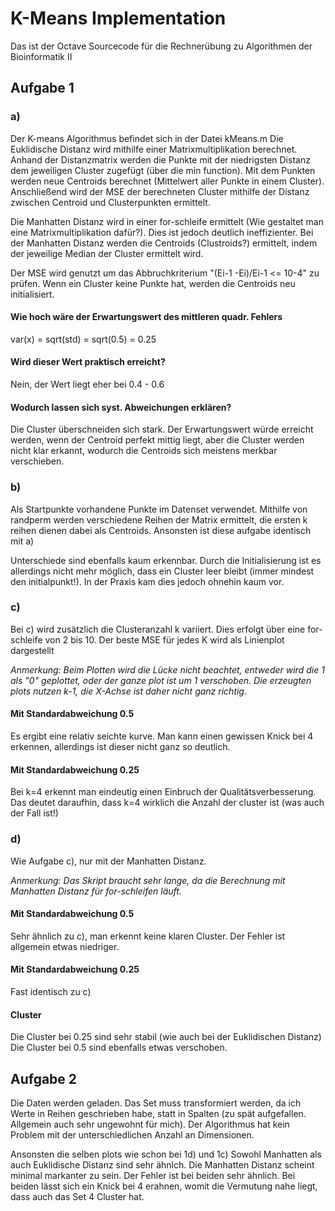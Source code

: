 # K-Means Implementation

Das ist der Octave Sourcecode für die Rechnerübung zu Algorithmen der Bioinformatik II

## Aufgabe 1
### a)
Der K-means Algorithmus befindet sich in der Datei kMeans.m
Die Euklidische Distanz wird mithilfe einer Matrixmultiplikation berechnet. Anhand der Distanzmatrix werden die Punkte mit der niedrigsten Distanz dem jeweiligen Cluster zugefügt (über die min function).
Mit dem Punkten werden neue Centroids berechnet (Mittelwert aller Punkte in einem Cluster).
Anschließend wird der MSE der berechneten Cluster mithilfe der Distanz zwischen Centroid und Clusterpunkten ermittelt.

Die Manhatten Distanz wird in einer for-schleife ermittelt (Wie gestaltet man eine Matrixmultiplikation dafür?). Dies ist jedoch deutlich ineffizienter. Bei der Manhatten Distanz werden die Centroids (Clustroids?) ermittelt, indem der jeweilige Median der Cluster ermittelt wird.

Der MSE wird genutzt um das Abbruchkriterium "(Ei-1 -Ei)/Ei-1 <= 10-4" zu prüfen.
Wenn ein Cluster keine Punkte hat, werden die Centroids neu initialisiert.

#### Wie hoch wäre der Erwartungswert des mittleren quadr. Fehlers
var(x) = sqrt(std) = sqrt(0.5) = 0.25

#### Wird dieser Wert praktisch erreicht?
Nein, der Wert liegt eher bei 0.4 - 0.6

#### Wodurch lassen sich syst. Abweichungen erklären?
Die Cluster überschneiden sich stark. Der Erwartungswert würde erreicht werden, wenn der Centroid perfekt mittig liegt, aber die Cluster werden nicht klar erkannt, wodurch die Centroids sich meistens merkbar verschieben.

### b)
Als Startpunkte vorhandene Punkte im Datenset verwendet.
Mithilfe von randperm werden verschiedene Reihen der Matrix ermittelt, die ersten k reihen dienen dabei als Centroids.
Ansonsten ist diese aufgabe identisch mit a)

Unterschiede sind ebenfalls kaum erkennbar.
Durch die Initialisierung ist es allerdings nicht mehr möglich, dass ein Cluster leer bleibt (immer mindest den initialpunkt!). In der Praxis kam dies jedoch ohnehin kaum vor.

### c)
Bei c) wird zusätzlich die Clusteranzahl k variiert. Dies erfolgt über eine for-schleife von 2 bis 10. Der beste MSE für jedes K wird als Linienplot dargestellt

*Anmerkung: Beim Plotten wird die Lücke nicht beachtet, entweder wird die 1 als "0" geplottet, oder der ganze plot ist um 1 verschoben. Die erzeugten plots nutzen k-1, die X-Achse ist daher nicht ganz richtig.*

#### Mit Standardabweichung 0.5
Es ergibt eine relativ seichte kurve. Man kann einen gewissen Knick bei 4 erkennen, allerdings ist dieser nicht ganz so deutlich.

#### Mit Standardabweichung 0.25
Bei k=4 erkennt man eindeutig einen Einbruch der Qualitätsverbesserung. Das deutet daraufhin, dass k=4 wirklich die Anzahl der cluster ist (was auch der Fall ist!)

### d)
Wie Aufgabe c), nur mit der Manhatten Distanz.

*Anmerkung: Das Skript braucht sehr lange, da die Berechnung mit Manhatten Distanz für for-schleifen läuft.*

#### Mit Standardabweichung 0.5
Sehr ähnlich zu c), man erkennt keine klaren Cluster. Der Fehler ist allgemein etwas niedriger.

#### Mit Standardabweichung 0.25
Fast identisch zu c)

#### Cluster
Die Cluster bei 0.25 sind sehr stabil (wie auch bei der Euklidischen Distanz)
Die Cluster bei 0.5 sind ebenfalls etwas verschoben.


## Aufgabe 2
Die Daten werden geladen. Das Set muss transformiert werden, da ich Werte in Reihen geschrieben habe, statt in Spalten (zu spät aufgefallen. Allgemein auch sehr ungewohnt für mich). Der Algorithmus hat kein Problem mit der unterschiedlichen Anzahl an Dimensionen.

Ansonsten die selben plots wie schon bei 1d) und 1c)
Sowohl Manhatten als auch Euklidische Distanz sind sehr ähnlch. Die Manhatten Distanz scheint minimal markanter zu sein. Der Fehler ist bei beiden sehr ähnlich. Bei beiden lässt sich ein Knick bei 4 erahnen, womit die Vermutung nahe liegt, dass auch das Set 4 Cluster hat.

